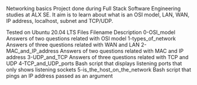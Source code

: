 Networking basics
Project done during Full Stack Software Engineering studies at ALX SE. It aim is to learn about what is an OSI model, LAN, WAN, IP address, localhost, subnet and TCP/UDP.

Tested on Ubuntu 20.04 LTS
Files
Filename	Description
0-OSI_model	Answers of two questions related with OSI model
1-types_of_network	Answers of three questions related with WAN and LAN
2-MAC_and_IP_address	Answers of two questions related with MAC and IP address
3-UDP_and_TCP	Answers of three questions related with TCP and UDP
4-TCP_and_UDP_ports	Bash script that displays listening ports that only shows listening sockets
5-is_the_host_on_the_network	Bash script that pings an IP address passed as an argument
